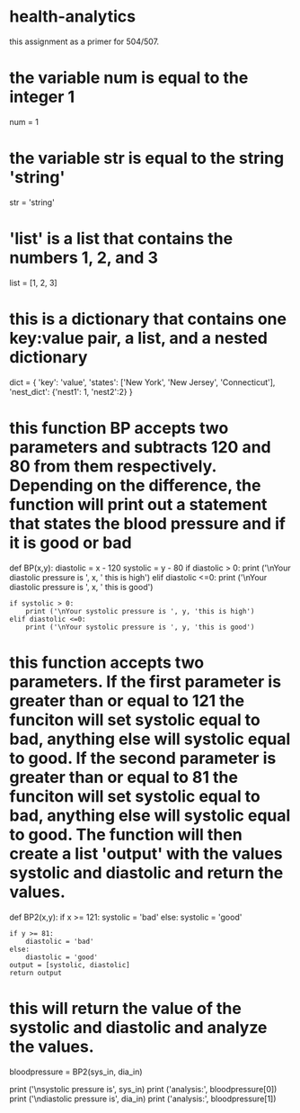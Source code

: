 # health-analytics
this assignment as a primer for 504/507.

# the variable num is equal to the integer 1
num = 1 

# the variable str is equal to the string 'string'
str = 'string'

# 'list' is a list that contains the numbers 1, 2, and 3
list = [1, 2, 3]

# this is a dictionary that contains one key:value pair, a list, and a nested dictionary
dict = {
    'key': 'value',
    'states': ['New York', 'New Jersey', 'Connecticut'], 
    'nest_dict': {'nest1': 1, 'nest2':2}
}


# this function BP accepts two parameters and subtracts 120 and 80 from them respectively. Depending on the difference, the function will print out a statement that states the blood pressure and if it is good or bad
def BP(x,y):
    diastolic = x - 120
    systolic = y - 80
    if diastolic > 0:
        print ('\nYour diastolic pressure is ', x, ' this is high')
    elif diastolic <=0:
        print ('\nYour diastolic pressure is ', x, ' this is good')
    
    if systolic > 0:
        print ('\nYour systolic pressure is ', y, 'this is high')
    elif diastolic <=0:
        print ('\nYour systolic pressure is ', y, 'this is good')




# this function accepts two parameters. If the first parameter is greater than or equal to 121 the funciton will set systolic equal to bad, anything else will systolic equal to good. If the second parameter is greater than or equal to 81 the funciton will set systolic equal to bad, anything else will systolic equal to good. The function will then create a list 'output' with the values systolic and diastolic and return the values.

def BP2(x,y):
    if x >= 121:
        systolic = 'bad'
    else:
        systolic = 'good'

    if y >= 81:
        diastolic = 'bad'
    else:
        diastolic = 'good'
    output = [systolic, diastolic]
    return output 


# this will return the value of the systolic and diastolic and analyze the values. 

bloodpressure = BP2(sys_in, dia_in)

print ('\nsystolic pressure is', sys_in) 
print ('analysis:', bloodpressure[0])
print ('\ndiastolic pressure is', dia_in) 
print ('analysis:', bloodpressure[1])
